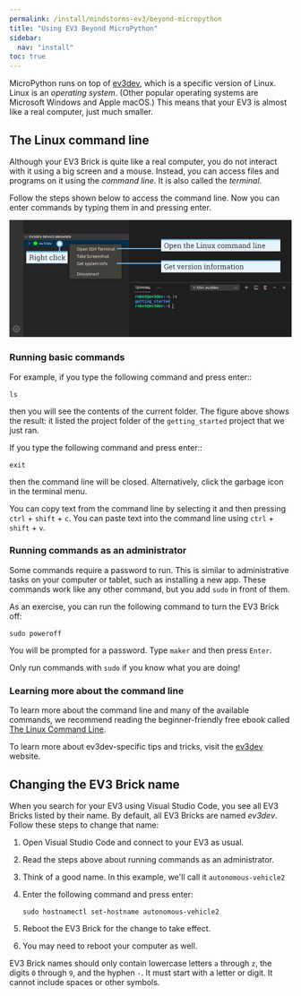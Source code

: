 ```yaml
---
permalink: /install/mindstorms-ev3/beyond-micropython
title: "Using EV3 Beyond MicroPython"
sidebar:
  nav: "install"
toc: true
---
```


MicroPython runs on top of [ev3dev][ev3dev], which is a specific version of
Linux. Linux is an *operating system*. (Other popular operating
systems are Microsoft Windows and Apple macOS.) This means that your EV3 is
almost like a real computer, just much smaller.

## The Linux command line

Although your EV3 Brick is quite like a real computer, you do not interact with
it using a big screen and a mouse. Instead, you can access files and programs
on it using the *command line*. It is also called the *terminal*.

Follow the steps shown below to access the command line. Now
you can enter commands by typing them in and pressing enter.

![](/assets/images/terminal_label.png)

### Running basic commands

For example, if you type the following command and press enter::

```
ls
```

then you will see the contents of the current folder. The figure above
shows the result: it listed the project folder of the ``getting_started``
project that we just ran.

If you type the following command and press enter::

```
exit
```

then the command line will be closed. Alternatively, click the garbage icon
in the terminal menu.

You can copy text from the command line by selecting it and
then pressing ``ctrl`` + ``shift`` + ``c``.
You can paste text into the command line
using ``ctrl`` + ``shift`` + ``v``.

### Running commands as an administrator

Some commands require a password to run. This is similar to administrative
tasks on your computer or tablet, such as installing a new app. These commands
work like any other command, but you add ``sudo`` in front of
them.

As an exercise, you can run the following command to turn the EV3 Brick off:

```
sudo poweroff
```

You will be prompted for a password. Type ``maker`` and then press ``Enter``.

Only run commands with ``sudo`` if you know what you are doing!

### Learning more about the command line

To learn more about the command line and many of the available commands, we
recommend reading the beginner-friendly free ebook
called [The Linux Command Line][tlcl].

To learn more about ev3dev-specific tips and tricks, visit the [ev3dev][ev3dev]
website.

## Changing the EV3 Brick name

When you search for your EV3 using Visual Studio Code, you see all EV3 Bricks
listed by their name. By default, all EV3 Bricks are named *ev3dev*. Follow
these steps to change that name:

   1. Open Visual Studio Code and connect to your EV3 as usual.
   2. Read the steps above about running commands as an administrator.
   3. Think of a good name. In this example, we'll
      call it ``autonomous-vehicle2``
   4. Enter the following command and press enter:
      ```
      sudo hostnamectl set-hostname autonomous-vehicle2
      ```

   5. Reboot the EV3 Brick for the change to take effect.
   6. You may need to reboot your computer as well.

EV3 Brick names should only contain lowercase letters ``a`` through ``z``,
the digits ``0`` through ``9``, and the hyphen ``-``. It must start with a
letter or digit. It cannot include spaces or other symbols.

[ev3dev]: https://www.ev3dev.org/
[tlcl]: http://linuxcommand.org/tlcl.php

